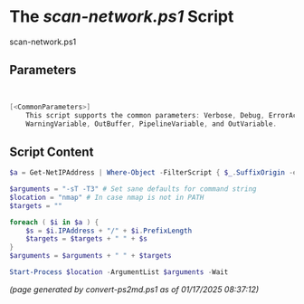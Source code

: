 The *scan-network.ps1* Script
===========================

scan-network.ps1 


Parameters
----------
```powershell


[<CommonParameters>]
    This script supports the common parameters: Verbose, Debug, ErrorAction, ErrorVariable, WarningAction, 
    WarningVariable, OutBuffer, PipelineVariable, and OutVariable.
```

Script Content
--------------
```powershell
$a = Get-NetIPAddress | Where-Object -FilterScript { $_.SuffixOrigin -eq "DHCP" -or  $_.SuffixOrigin -eq "manual" } # | Format-Table -property IPAddress -autoSize

$arguments = "-sT -T3" # Set sane defaults for command string
$location = "nmap" # In case nmap is not in PATH
$targets = ""

foreach ( $i in $a ) {
    $s = $i.IPAddress + "/" + $i.PrefixLength
    $targets = $targets + " " + $s
}
$arguments = $arguments + " " + $targets

Start-Process $location -ArgumentList $arguments -Wait 
```

*(page generated by convert-ps2md.ps1 as of 01/17/2025 08:37:12)*
